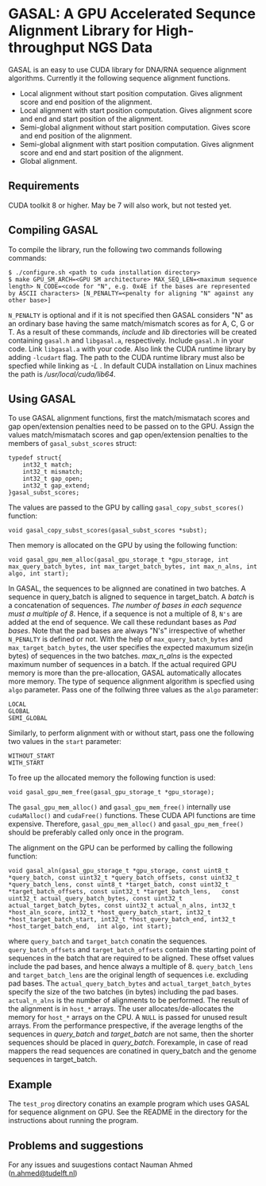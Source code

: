 # GASAL: A GPU Accelerated Sequnce Alignment Library for High-throughput NGS Data

GASAL is an easy to use CUDA library for DNA/RNA sequence alignment algorithms. Currently it the following sequence alignment functions.
- Local alignment without start position computation. Gives alignment score and end position of the alignment.
- Local alignment with start position computation. Gives alignment score and end and start position of the alignment.
- Semi-global alignment without start position computation. Gives score and end position of the alignment.
- Semi-global alignment with start position computation. Gives alignment score and end and start position of the alignment.
- Global alignment.

## Requirements
CUDA toolkit 8 or higher. May be 7 will also work, but not tested yet. 

## Compiling GASAL
To compile the library, run the following two commands following commands:

```
$ ./configure.sh <path to cuda installation directory>
$ make GPU_SM_ARCH=<GPU SM architecture> MAX_SEQ_LEN=<maximum sequence length> N_CODE=<code for "N", e.g. 0x4E if the bases are represented by ASCII characters> [N_PENALTY=<penalty for aligning "N" against any other base>]
```

`N_PENALTY` is optional and if it is not specified then GASAL considers "N" as an ordinary base having the same match/mismatch scores as for A, C, G or T. As a result of these commands, *include* and *lib* directories will be created containing `gasal.h` and `libgasal.a`, respectively. Include `gasal.h` in your code. Link `libgasal.a` with your code. Also link the CUDA runtime library by adding `-lcudart` flag. The path to the CUDA runtime library must also be specfied while linking as *-L <path to CUDA lib64 directory>*. In default CUDA installation on Linux machines the path is */usr/local/cuda/lib64*.

## Using GASAL
To use GASAL  alignment functions, first the match/mismatach scores and gap open/extension penalties need to be passed on to the GPU. Assign the values match/mismatach scores and gap open/extension penalties to the members of `gasal_subst_scores` struct:

```
typedef struct{
	int32_t match;
	int32_t mismatch;
	int32_t gap_open;
	int32_t gap_extend;
}gasal_subst_scores;
```

The values are passed to the GPU by calling `gasal_copy_subst_scores()` function:

```
void gasal_copy_subst_scores(gasal_subst_scores *subst);
```

Then memory is allocated on the GPU by using the following function:

```
void gasal_gpu_mem_alloc(gasal_gpu_storage_t *gpu_storage, int max_query_batch_bytes, int max_target_batch_bytes, int max_n_alns, int algo, int start);
```

In GASAL, the sequences to be alignned are conatined in two batches. A sequence in query_batch is aligned to sequence in target_batch. A *batch* is a concatenation of sequences. *The number of bases in each sequence must a multiple of 8*. Hence, if a sequence is not a multiple of 8, `N's` are added at the end of sequence. We call these redundant bases as *Pad bases*. Note that the pad bases are always "N's" irrespective of whether `N_PENALTY` is defined or not. With the help of `max_query_batch_bytes` and `max_target_batch_bytes`, the user specifies the expected maxumum size(in bytes) of sequences in the two batches. *max_n_alns* is the expected maximum number of sequences in a batch. If the actual required GPU memory is more than the pre-allocation, GASAL automatically allocates more memory. The type of sequence alignment algorithm is specfied using `algo` parameter. Pass one of the follwing three values as the `algo` parameter:

```
LOCAL
GLOBAL
SEMI_GLOBAL
```

Similarly, to perform alignment with or without start, pass one the following two values in the `start` parameter:

```
WITHOUT_START
WITH_START
```

To free up the allocated memory the following function is used:

```
void gasal_gpu_mem_free(gasal_gpu_storage_t *gpu_storage);
```

The `gasal_gpu_mem_alloc()` and `gasal_gpu_mem_free()` internally use `cudaMalloc()` and `cudaFree()` functions. These CUDA API functions are time expensive. Therefore, `gasal_gpu_mem_alloc()` and `gasal_gpu_mem_free()` should be preferably called only once in the program.

The alignment on the GPU can be performed by calling the following function:

```
void gasal_aln(gasal_gpu_storage_t *gpu_storage, const uint8_t *query_batch, const uint32_t *query_batch_offsets, const uint32_t *query_batch_lens, const uint8_t *target_batch, const uint32_t *target_batch_offsets, const uint32_t *target_batch_lens,   const uint32_t actual_query_batch_bytes, const uint32_t actual_target_batch_bytes, const uint32_t actual_n_alns, int32_t *host_aln_score, int32_t *host_query_batch_start, int32_t *host_target_batch_start, int32_t *host_query_batch_end, int32_t *host_target_batch_end,  int algo, int start);
```

where `query_batch` and `target_batch` conatin the sequences. `query_batch_offsets` and `target_batch_offsets` contain the starting point of sequences in the batch that are required to be aligned. These offset values include the pad bases, and hence always a multiple of 8. `query_batch_lens` and `target_batch_lens` are the original length of sequences i.e. excluding pad bases. The `actual_query_batch_bytes` and `actual_target_batch_bytes` specify the size of the two batches (in bytes) including the pad bases. `actual_n_alns` is the number of alignments to be performed. The result of the alignment is in `host_*` arrays. The user allocates/de-allocates the memory for `host_*` arrays on the CPU. A `NULL` is passed for unused result arrays. From the performance prespective, if the average lengths of the sequences in *query_batch* and *target_batch* are not same, then the shorter sequences should be placed in *query_batch*. Forexample, in case of read mappers the read sequences are conatined in query_batch and the genome sequences in target_batch.

## Example
The `test_prog` directory conatins an example program which uses GASAL for sequence alignment on GPU. See the README in the directory for the instructions about running the program.

## Problems and suggestions
For any issues and suugestions contact Nauman Ahmed (n.ahmed@tudelft.nl)
